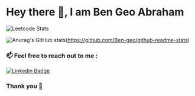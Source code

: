 # Hey there 👋,  I am Ben Geo Abraham

![Leetcode Stats](https://leetcard.jacoblin.cool/benana)


![Anurag's GitHub stats](https://github-readme-stats.vercel.app/api?username=Ben-geo&show_icons=true&theme=tokyonight)(https://github.com/Ben-geo/github-readme-stats)

### 📫 Feel free to reach out to me :

 [![Linkedin Badge](https://img.shields.io/badge/-@bengeoabraham-blue?style=flat-square&logo=Linkedin&logoColor=white&link=https://www.linkedin.com/in/bengeoabraham/)](https://www.linkedin.com/in/bengeoabraham/)

### Thank you 🙂
